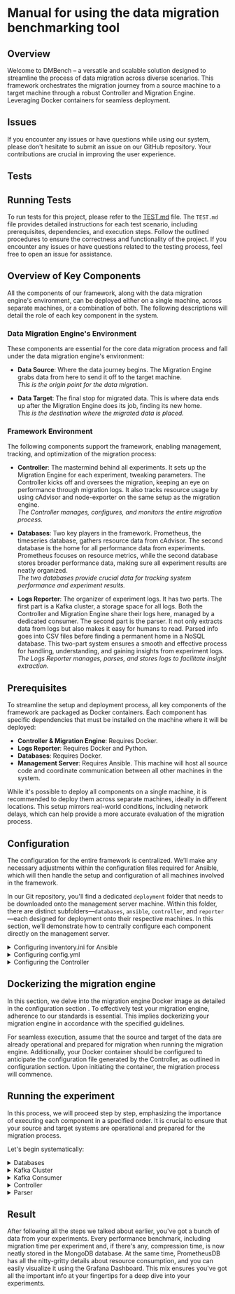 
# Manual for using the data migration benchmarking tool 

## Overview
Welcome to DMBench – a versatile and scalable solution designed to streamline the process of data migration across diverse scenarios. This framework orchestrates the migration journey from a source machine to a target machine through a robust Controller and Migration Engine. Leveraging Docker containers for seamless deployment.

## Issues

If you encounter any issues or have questions while using our system, please don't hesitate to submit an issue on our GitHub repository.  Your contributions are crucial in improving the user experience.

## Tests

## Running Tests

To run tests for this project, please refer to the [TEST.md](TEST.md) file. The `TEST.md` file provides detailed instructions for each test scenario, including prerequisites, dependencies, and execution steps. Follow the outlined procedures to ensure the correctness and functionality of the project. If you encounter any issues or have questions related to the testing process, feel free to open an issue for assistance.

## Overview of Key Components

All the components of our framework, along with the data migration engine's environment, can be deployed either on a single machine, across separate machines, or a combination of both. The following descriptions will detail the role of each key component in the system.

### Data Migration Engine's Environment

These components are essential for the core data migration process and fall under the data migration engine's environment:

- **Data Source**: Where the data journey begins. The Migration Engine grabs data from here to send it off to the target machine.  
  *This is the origin point for the data migration.*
  
- **Data Target**: The final stop for migrated data. This is where data ends up after the Migration Engine does its job, finding its new home.  
  *This is the destination where the migrated data is placed.*

### Framework Environment

The following components support the framework, enabling management, tracking, and optimization of the migration process:

- **Controller**: The mastermind behind all experiments. It sets up the Migration Engine for each experiment, tweaking parameters. The Controller kicks off and oversees the migration, keeping an eye on performance through migration logs. It also tracks resource usage by using cAdvisor and node-exporter on the same setup as the migration engine.  
  *The Controller manages, configures, and monitors the entire migration process.*

- **Databases**: Two key players in the framework. Prometheus, the timeseries database, gathers resource data from cAdvisor. The second database is the home for all performance data from experiments. Prometheus focuses on resource metrics, while the second database stores broader performance data, making sure all experiment results are neatly organized.  
  *The two databases provide crucial data for tracking system performance and experiment results.*

- **Logs Reporter**: The organizer of experiment logs. It has two parts. The first part is a Kafka cluster, a storage space for all logs. Both the Controller and Migration Engine share their logs here, managed by a dedicated consumer. The second part is the parser. It not only extracts data from logs but also makes it easy for humans to read. Parsed info goes into CSV files before finding a permanent home in a NoSQL database. This two-part system ensures a smooth and effective process for handling, understanding, and gaining insights from experiment logs.  
  *The Logs Reporter manages, parses, and stores logs to facilitate insight extraction.*

## Prerequisites

To streamline the setup and deployment process, all key components of the framework are packaged as Docker containers. Each component has specific dependencies that must be installed on the machine where it will be deployed:

- **Controller & Migration Engine**: Requires Docker.
- **Logs Reporter**: Requires Docker and Python.
- **Databases**: Requires Docker.
- **Management Server**: Requires Ansible. This machine will host all source code and coordinate communication between all other machines in the system.

While it's possible to deploy all components on a single machine, it is recommended to deploy them across separate machines, ideally in different locations. This setup mirrors real-world conditions, including network delays, which can help provide a more accurate evaluation of the migration process.

## Configuration
The configuration for the entire framework is centralized. We’ll make any necessary adjustments within the configuration files required for Ansible, which will then handle the setup and configuration of all machines involved in the framework.

In our Git repository, you'll find a dedicated `deployment` folder that needs to be downloaded onto the management server machine. Within this folder, there are distinct subfolders—`databases`, `ansible`, `controller`, and `reporter`—each designed for deployment onto their respective machines. In this section, we’ll demonstrate how to centrally configure each component directly on the management server.

<details><summary> Configuring inventory.ini for Ansible</summary>
<br />

The `inventory.ini` file is located in the `deployment/ansible` folder. This file is used to define the IP addresses and SSH access for the machines running the framework components: `reporter`, `databases`, and `controller`. 
Below is an example configuration:

```ini
[reporter]
reporter ansible_host=<IP_ADDRESS> ansible_user=ubuntu ansible_ssh_private_key_file=~/.ssh/id_rsa

[databases]
databases ansible_host=<IP_ADDRESS> ansible_user=ubuntu ansible_ssh_private_key_file=~/.ssh/id_rsa

[controller]
controller ansible_host=<IP_ADDRESS> ansible_user=ubuntu ansible_ssh_private_key_file=~/.ssh/id_rsa

```

To set this up:

1. **Set IP Addresses:**  
   Replace `<IP_ADDRESS>` with the IP of the machine assigned to each component.

2. **Configure SSH Access:**  
   - Generate an SSH key pair (private and public) on the management server using the following command:
     ```bash
     ssh-keygen -t rsa -b 2048
     ```
   - Place the private key path in the `ansible_ssh_private_key_file` field of the `inventory.ini` file.
   - Add the generated public key to the `~/.ssh/authorized_keys` file on each machine to enable passwordless SSH access.
With this configuration, Ansible will use the `inventory.ini` file to manage connections to the `reporter`, `databases`, and `controller` machines, ensuring a seamless and centralized deployment process.

</details>

<details><summary> Configuring config.yml</summary>
<br />

The `config.yml` file, located in `deployment/ansible/config.yml`, contains the configuration settings for various components of the framework, including the credentials for connecting to the MongoDB database used by the framework.

#### MongoDB Credentials

The MongoDB database is one of the core components of the framework's data storage, and you need to configure the credentials for access to this database. The `config.yml` file includes the following settings:

```yaml
# Configuration settings for deployment
mongoDatabase:
  port: <PORT>
  user: <USER>
  password: <PASSWORD>
```

#### To configure the database access:

- **port**: The port on which the MongoDB server is running (default is `27017`).
- **user**: The username for accessing MongoDB (e.g., `root`).
- **password**: The password associated with the user.

</details>

<details><summary>Configuring the Controller </summary>
<br />

The Controller depends on the Migration Engine configuration, and you can choose to use one of the already supported engines or create a custom setup in the `custom` folder inside `deployment/controller/examples`. Inside each folder, you will find a `config.ini` file located in the `controller` folder. This file needs to be edited for your migration setup.


### Understanding the config.ini

The **config.ini** file plays a critical role in providing essential settings to the Migration Engine. It is divided into two sections: the first part contains static configurations for the Migration Engine, while the second part defines various parameters for specific migration scenarios.

#### First Part

This section of the configuration is transmitted unaltered to the Migration Engine.

**[[targetServer]]**

This section includes connection details for the target server:
- `host` = [target server IP]
- `user` = [username]
- `password` = [password]

**[[sourceServer]]**

This section includes connection details for the source server:
- `host` = [source server IP]
- `user` = [username]
- `password` = [password]

**[[KafkaCluster]]**

This section requires the IP address of the reporter machine to be specified, while the rest of the values can remain default:
- `host` = `<reporter_IP>` (Replace with the reporter machine IP)
- `port` = 9092
- `performanceBenchmarkTopic` = `performanceBenchmark`
- `frameworkTopicName` = `framework`

**[[migrationEnvironment]]**

This section defines settings related to the migration environment:
- `loggingId` = (Optional) Used to assign logs to a specific ID; leave empty if not needed.
- `numberofexperiments` = Defines how many times the experiment is repeated for accuracy.
- `time_to_wait_beforeExperiment` = Defines the time (in seconds) to wait before starting each experiment.

#### Second Part

The second part contains all the parameters for the migration scenarios you wish to evaluate. These parameters are used by the Controller to generate configurations for the Migration Engine.

**[[experiment]]**

This section allows users to define migration parameters, such as files, limits, compression types, and stream counts. Here’s an example configuration for a file migration engine:
- `file` = file1.csv, file2.txt, file3.java
- `limit` = 1048576, 1048576
- `compressiontype` = None, gzip, lz4
- `stream` = 3, 2, 1

The Controller systematically processes all possible combinations of these parameters to generate configurations for the Migration Engine. Below is an example for a file migration engine:

```ini
[[experiment]]
file = file1.csv
limit = 1048576
compressiontype = None
stream = 3
```

Once configured, the Controller will use these settings to coordinate the migration process, sending the relevant parameters to the Migration Engine during each experiment.

</details> 



## Dockerizing the migration engine

In this section, we delve into the migration engine Docker image as detailed in the configuration section . To effectively test your migration engine, adherence to our standards is essential. This implies dockerizing your migration engine in accordance with the specified guidelines.

For seamless execution, assume that the source and target of the data are already operational and prepared for migration when running the migration engine. Additionally, your Docker container should be configured to anticipate the configuration file generated by the Controller, as outlined in configuration section. Upon initiating the container, the migration process will commence.

## Running the experiment 
In this process, we will proceed step by step, emphasizing the importance of executing each component in a specified order. It is crucial to ensure that your source and target systems are operational and prepared for the migration process.

Let's begin systematically:

<details><summary> Databases</summary>
Start by initiating the databases.
  
   - On the Databases machine, change the current working directory to the databases folder.
   - Run the following command:
     ```bash
     docker-compose up
     ```
   - This will initiate `Prometheus` and `MongoDB` database along with `Grafana`. `Grafana` serves as a dashboard designed to help you monitor your migration engine's resource consumption in real-time.

</details>

<details><summary> Kafka Cluster</summary>
  Next, launch the Kafka cluster.
  
   - On the Kafka cluster machine, change the current working directory to the reporter/kafkacluster folder.
   - Run the following command:
     ```bash
     docker-compose up
     ```

</details>
 
<details><summary> Kafka Consumer</summary>
  After ensuring that Kafka is up and ready, follow up by activating the Kafka cluster's consumer.
  
   - On the Kafka cluster machine, change the current working directory to the reporter/kafkacluster folder.
   - Run the following command:
     ```bash
     python consumer.py
     ```
</details>
<details><summary> Controller</summary>
  
  Finally, initiate the Controller, which will orchestrate and commence all experiments.
  
   - On the controller machine, change the current working directory to the controller folder.
   - Run the following command:
     ```bash
     docker pull "<your migration engine image>"
     ```
     ```bash
     docker compose up
     ```
   - This will initiate the controller along with `cAdvisor` and `node-exporter`.
     - `cAdvisor` serves as a daemon that collects, aggregates, processes, and exports information about running the controller and the migration engine.
     - `node-exporter` is designed to monitor the host system where all the containers are deployed on.

</details>
<details><summary> Parser</summary>
  Upon completion of the experiment, indicated by the termination of the Controller container, it is essential to navigate to the Kafka cluster machine.
  
   - Subsequently, the parser needs to be executed. Throughout the experiment, resource consumption logs were promptly stored in Prometheus. However, the logs pertaining to performance benchmarks remain localized on the Kafka machine.
   - Running the parser becomes imperative at this juncture. Its role is twofold: to render the performance benchmark logs human-readable and to facilitate their exportation into `JSON` and `CSV` files. Furthermore, the parser ensures the archival of these logs in the `MongoDB` database for comprehensive analysis and reference.
   - On the Kafka cluster machine, change the current working directory to the reporter/logsParser folder.
   - Run the following command:
     ```bash
     python main.py
     ```
</details>

## Result

After following all the steps we talked about earlier, you've got a bunch of data from your experiments. Every performance benchmark, including migration time per experiment and, if there's any, compression time, is now neatly stored in the MongoDB database. At the same time, PrometheusDB has all the nitty-gritty details about resource consumption, and you can easily visualize it using the Grafana Dashboard. This mix ensures you've got all the important info at your fingertips for a deep dive into your experiments.

